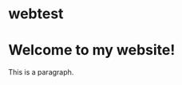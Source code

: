 # webtest
<!DOCTYPE html>
<html>
<head>
    <title>My Website</title>
</head>
<body>
    <h1>Welcome to my website!</h1>
    <p>This is a paragraph.</p>
</body>
</html>
